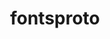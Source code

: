 ---
title: "fontsproto"
layout: cache
categories: [package, develop-2024-11-03]
meta: {"versions": ["2.1.3"], "compilers": ["gcc@=10.2.1", "gcc@=11.1.0", "gcc@=11.4.0", "oneapi@=2024.2.1"], "oss": ["centos7", "ubuntu20.04", "ubuntu22.04"], "platforms": ["linux"], "targets": ["x86_64_v3"], "stacks": ["data-vis-sdk", "developer-tools-manylinux2014", "e4s", "e4s-oneapi", "root"], "num_specs": 4, "num_specs_by_stack": {"root": 4, "developer-tools-manylinux2014": 1, "data-vis-sdk": 1, "e4s": 1, "e4s-oneapi": 1}}
spec_details: [{"hash": "tvgf5tn3os23irrjflc4btpzhzu4ighd", "compiler": "gcc@=10.2.1", "versions": ["2.1.3"], "os": "centos7", "platform": "linux", "target": "x86_64_v3", "variants": ["build_system=autotools"], "stacks": ["root", "developer-tools-manylinux2014"], "size": "-", "tarball": "https://binaries.spack.io/develop-2024-11-03/build_cache/linux-centos7-x86_64_v3/gcc-10.2.1/fontsproto-2.1.3/linux-centos7-x86_64_v3-gcc-10.2.1-fontsproto-2.1.3-tvgf5tn3os23irrjflc4btpzhzu4ighd.spack"}, {"hash": "4xpcxqz5uoe3h7lfgsux4zcqb5k6g27v", "compiler": "gcc@=11.1.0", "versions": ["2.1.3"], "os": "ubuntu20.04", "platform": "linux", "target": "x86_64_v3", "variants": ["build_system=autotools"], "stacks": ["data-vis-sdk", "root"], "size": "-", "tarball": "https://binaries.spack.io/develop-2024-11-03/build_cache/linux-ubuntu20.04-x86_64_v3/gcc-11.1.0/fontsproto-2.1.3/linux-ubuntu20.04-x86_64_v3-gcc-11.1.0-fontsproto-2.1.3-4xpcxqz5uoe3h7lfgsux4zcqb5k6g27v.spack"}, {"hash": "6rvih6hmswt6obuvrbw6ce7dovxwd2lv", "compiler": "gcc@=11.4.0", "versions": ["2.1.3"], "os": "ubuntu22.04", "platform": "linux", "target": "x86_64_v3", "variants": ["build_system=autotools"], "stacks": ["root", "e4s"], "size": "-", "tarball": "https://binaries.spack.io/develop-2024-11-03/build_cache/linux-ubuntu22.04-x86_64_v3/gcc-11.4.0/fontsproto-2.1.3/linux-ubuntu22.04-x86_64_v3-gcc-11.4.0-fontsproto-2.1.3-6rvih6hmswt6obuvrbw6ce7dovxwd2lv.spack"}, {"hash": "bld5qxda2dghbpdo4wry6dyccdiv6rre", "compiler": "oneapi@=2024.2.1", "versions": ["2.1.3"], "os": "ubuntu22.04", "platform": "linux", "target": "x86_64_v3", "variants": ["build_system=autotools"], "stacks": ["root", "e4s-oneapi"], "size": "-", "tarball": "https://binaries.spack.io/develop-2024-11-03/build_cache/linux-ubuntu22.04-x86_64_v3/oneapi-2024.2.1/fontsproto-2.1.3/linux-ubuntu22.04-x86_64_v3-oneapi-2024.2.1-fontsproto-2.1.3-bld5qxda2dghbpdo4wry6dyccdiv6rre.spack"}]
---